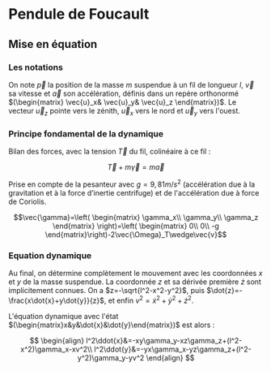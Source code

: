 # Pendule de Foucault

## Mise en équation

### Les notations

On note $\vec{p}$ la position de la masse $m$ suspendue à un fil de longueur $l$, $\vec{v}$ sa vitesse et $\vec{a}$ son accélération, définis dans un repère orthonormé $(\begin{matrix}
\vec{u}_x&
\vec{u}_y&
\vec{u}_z
\end{matrix})$. Le vecteur $\vec{u}_z$ pointe vers le zénith, $\vec{u}_x$ vers le nord et $\vec{u}_y$ vers l'ouest.

### Principe fondamental de la dynamique

Bilan des forces, avec la tension $\vec{T}$ du fil, colinéaire à ce fil :

$$\vec{T}+m\vec{\gamma}=m\vec{a}$$

Prise en compte de la pesanteur avec $g=9,81 m/s^2$ (accélération due à la gravitation et à la force d’inertie centrifuge) et de l'accélération due à force de Coriolis.

$$\vec{\gamma}=\left(
\begin{matrix}
\gamma_x\\
\gamma_y\\
\gamma_z
\end{matrix}
\right)=\left(
\begin{matrix}
0\\
0\\
-g
\end{matrix}\right)-2\vec{\Omega}_T\wedge\vec{v}$$

### Equation dynamique
Au final, on détermine complètement le mouvement avec les coordonnées $x$ et $y$ de la masse suspendue. La coordonnée $z$ et sa dérivée première $\dot{z}$ sont implicitement connues. On a $z=-\sqrt{l^2-x^2-y^2}$, puis $\dot{z}=-\frac{x\dot{x}+y\dot{y}}{z}$, et enfin $v^2=\dot{x}^2+\dot{y}^2+\dot{z}^2$.

L'équation dynamique avec l'état $(\begin{matrix}x&y&\dot{x}&\dot{y}\end{matrix})$ est alors :

$$
\begin{align}
l^2\ddot{x}&=-xy\gamma_y-xz\gamma_z+(l^2-x^2)\gamma_x-xv^2\\
l^2\ddot{y}&=-yx\gamma_x-yz\gamma_z+(l^2-y^2)\gamma_y-yv^2
\end{align}
$$

